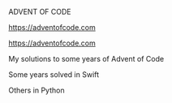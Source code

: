 ADVENT OF CODE

https://adventofcode.com

https://adventofcode.com

My solutions to some years of Advent of Code

Some years solved in Swift

Others in Python
